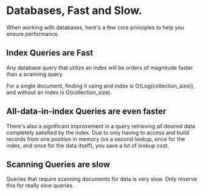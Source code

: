 # Databases, Fast and Slow.

When working with databases, here's a few core principles to help you
ensure performance.

## Index Queries are Fast

Any database query that utilize an index will be orders of magnitude
faster than a scanning query.

For a single document, finding it using and index is
O(Log(collection\_size)), and without an index is O(collection_size).

## All-data-in-index Queries are even faster

There's also a significant improvement in a query retrieving all
desired data completely satisfied by the index. Due to only having to
access and build records from one position in memory (vs a second
lookup, once for the index, and once for the data itself), you save a
lot of lookup cost.

## Scanning Queries are slow

Queries that require scanning documents for data is very slow. Only
reserve this for really slow queries.

